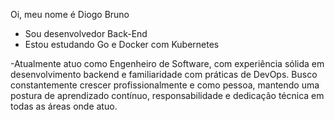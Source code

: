 Oi, meu nome é Diogo Bruno 

- Sou desenvolvedor Back-End
- Estou estudando Go e Docker com Kubernetes 

-Atualmente atuo como Engenheiro de Software, com experiência sólida em desenvolvimento backend e familiaridade com práticas de DevOps. Busco constantemente crescer profissionalmente e como pessoa, mantendo uma postura de aprendizado contínuo, responsabilidade e dedicação técnica em todas as áreas onde atuo.
